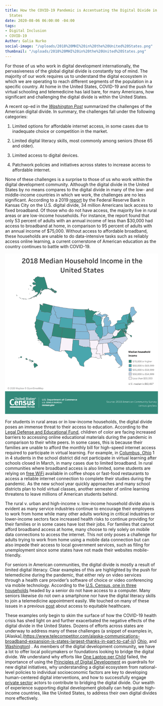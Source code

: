 ```yaml
---
title: How the COVID-19 Pandemic is Accentuating the Digital Divide in the United
  States
date: 2020-08-06 06:00:00 -04:00
tags:
- Digital Inclusion
- COVID-19
Author: Galia Nurko
social-image: "/uploads/2018%20MHI%20in%20the%20United%20States.png"
thumbnail: "/uploads/2018%20MHI%20in%20the%20United%20States.png"
---
```


For those of us who work in digital development internationally, the pervasiveness of the global digital divide is constantly top of mind. The majority of our work requires us to understand the digital ecosystem in which we are operating to reach different segments of the population in a specific country. At home in the United States, COVID-19 and the push for virtual schooling and telemedicine has laid bare, for many Americans, how significant and challenging the digital divide is within the United States.

<!--more-->

A recent op-ed in the *[Washington Post](https://www.washingtonpost.com/opinions/2020/06/23/americas-digital-divide-is-an-emergency/)* summarized the challenges of the American digital divide. In summary, the challenges fall under the following categories:

1. Limited options for affordable internet access, in some cases due to inadequate choice or competition in the market.

2. Limited digital literacy skills, most commonly among seniors (those 65 and older).

3. Limited access to digital devices.

4. Patchwork policies and initiatives across states to increase access to affordable internet.

None of these challenges is a surprise to those of us who work within the digital development community. Although the digital divide in the United States by no means compares to the digital divide in many of the low- and middle-income countries in which we work, the challenges are no less significant. According to a 2019 [report](https://www.kansascityfed.org/en/community/\~/media/31dc7512db164fce8ae79ec7709924fd.ashx) by the Federal Reserve Bank in Kansas City on the U.S. digital divide, 34 million Americans lack access to fixed broadband. Of those who do not have access, the majority live in rural areas or are low-income households. For instance, the report found that only 53 percent of adults with an annual income of less than $30,000 had access to broadband at home, in comparison to 95 percent of adults with an annual income of $75,000. Without access to affordable broadband, these households are unable to do data-intensive tasks such as reliably access online learning, a current cornerstone of American education as the country continues to battle with COVID-19.

![2018 MHI in the United States.png](/uploads/2018%20MHI%20in%20the%20United%20States.png)

For students in rural areas or in low-income households, the digital divide poses an immense threat to their access to education. According to the [Legal Defense and Educational Fund](https://www.naacpldf.org/press-release/ldf-calls-on-internet-service-providers-to-make-online-learning-accessible-for-students-of-color-through-the-duration-of-the-covid-19-pandemic/), children of color are facing increased barriers to accessing online educational materials during the pandemic in comparison to their white peers. In some cases, this is because their families are unable to afford the monthly bill for high-speed internet access required to participate in virtual learning. For example, in [Columbus, Ohio](https://www.govtech.com/network/Lack-of-Broadband-Handcuffs-At-Home-Schooling-in-Ohio.html) 1 in 4 students in the school district did not participate in virtual learning after schools closed in March, in many cases due to limited broadband. In rural communities where broadband access is also limited, some students are relying on [free WiFi](https://www.wbur.org/edify/2020/05/08/pandemic-learning-without-internet) available in coffee shops or fast-food restaurants to access a reliable internet connection to complete their studies during the pandemic. As the new school year quickly approaches and many school districts plan to hold virtual classes, another semester of online learning threatens to leave millions of American students behind.

The rural v. urban and high-income v. low-income household divide also is evident as many service industries continue to encourage their employees to work from home while many other adults working in critical industries or lower-income sectors face increased health risks to continue providing for their families or in some cases have lost their jobs. For families that cannot afford broadband access at home, many choose to rely solely on mobile data connections to access the internet. This not only poses a challenge for adults trying to work from home using a mobile data connection but can also impede their access to local government services, such as filing for unemployment since some states have not made their websites mobile-friendly.

For seniors in American communities, the digital divide is mostly a result of limited digital literacy. Clear examples of this are highlighted by the push for telemedicine during the pandemic, that either rely on video services through a health care provider’s software of choice or video conferencing via mobile technology. According to the [U.S. Census, one in three households](https://www.census.gov/content/dam/Census/library/publications/2017/acs/acs-37.pdf) headed by a senior do not have access to a computer. Many seniors likewise do not own a smartphone nor have the digital literacy skills to join a telemedicine appointment easily. We touched on many of these issues in a previous [post](https://dai-global-digital.com/digital-innovator-series-talking-equitable-access-to-healthcare-during-covid-19-with-vanderbilt-pediatrics.html) about access to equitable healthcare.

These examples only begin to skim the surface of how the COVID-19 health crisis has shed light on and further exacerbated the negative effects of the digital divide in the United States. Dozens of efforts across states are underway to address many of these challenges (a snippet of examples in, [Alaska],(https://www.telecompetitor.com/alaska-communications-broadband-expansion-is-states-largest-thanks-in-part-to-caf-ii/) [Ohio](https://www.farmanddairy.com/news/ohio-advances-plan-for-first-state-broadband-grant-program/617559.html), and [Washington](https://www.commerce.wa.gov/news-releases/community-grants/18-million-available-to-bring-broadband-to-unserved-washington-communities/)) . As members of the digital development community, we have a lot to offer local policymakers or foundations looking to bridge the digital divide. We understand why efforts like [One Laptop per Child](https://www.philanthropydaily.com/the-spectacular-failure-of-one-laptop-per-child/) failed, the importance of using the [Principles of Digital Development](https://digitalprinciples.org/) as guardrails for new digital initiatives, why understanding a digital ecosystem from national-level policies to individual socioeconomic factors are key to developing human-centered digital interventions, and how to successfully engage [private sector](https://medium.com/@USAID_INVEST/international-development-agencies-need-private-sector-partners-usaid-connectivity-capital-and-e203e31f9897) actors to contribute to bridging the digital divide. Our wealth of experience supporting digital development globally can help guide high-income countries, like the United States, to address their own digital divides more effectively.